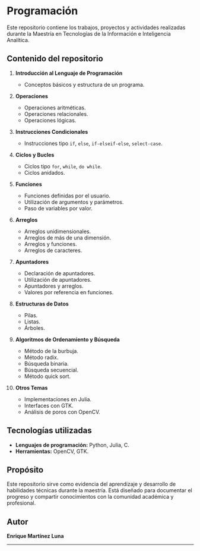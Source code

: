 # Programación

Este repositorio contiene los trabajos, proyectos y actividades realizadas durante la Maestría en Tecnologías de la Información e Inteligencia Analítica.

## Contenido del repositorio

1. **Introducción al Lenguaje de Programación**
   - Conceptos básicos y estructura de un programa.

2. **Operaciones**
   - Operaciones aritméticas.
   - Operaciones relacionales.
   - Operaciones lógicas.

3. **Instrucciones Condicionales**
   - Instrucciones tipo `if`, `else`, `if-elseif-else`, `select-case`.

4. **Ciclos y Bucles**
   - Ciclos tipo `for`, `while`, `do while`.
   - Ciclos anidados.

5. **Funciones**
   - Funciones definidas por el usuario.
   - Utilización de argumentos y parámetros.
   - Paso de variables por valor.

6. **Arreglos**
   - Arreglos unidimensionales.
   - Arreglos de más de una dimensión.
   - Arreglos y funciones.
   - Arreglos de caracteres.

7. **Apuntadores**
   - Declaración de apuntadores.
   - Utilización de apuntadores.
   - Apuntadores y arreglos.
   - Valores por referencia en funciones.

8. **Estructuras de Datos**
   - Pilas.
   - Listas.
   - Árboles.

9. **Algoritmos de Ordenamiento y Búsqueda**
   - Método de la burbuja.
   - Método radix.
   - Búsqueda binaria.
   - Búsqueda secuencial.
   - Método quick sort.

10. **Otros Temas**
    - Implementaciones en Julia.
    - Interfaces con GTK.
    - Análisis de poros con OpenCV.

## Tecnologías utilizadas

- **Lenguajes de programación:** Python, Julia, C.
- **Herramientas:** OpenCV, GTK.
## Propósito

Este repositorio sirve como evidencia del aprendizaje y desarrollo de habilidades técnicas durante la maestría. Está diseñado para documentar el progreso y compartir conocimientos con la comunidad académica y profesional.

## Autor

**Enrique Martínez Luna**

---
